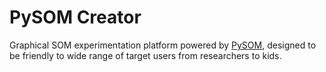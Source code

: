# PySOM Creator

Graphical SOM experimentation platform powered by [PySOM](), designed to be friendly to wide range of target users from researchers to kids.